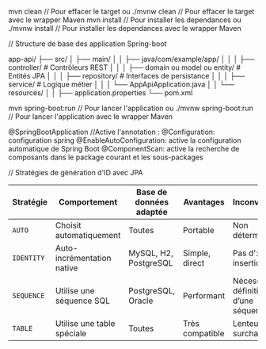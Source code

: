 mvn clean // Pour effacer le target ou ./mvnw clean // Pour effacer le target avec le wrapper Maven
mvn install // Pour installer les dependances ou ./mvnw install // Pour installer les dependances avec le wrapper Maven


// Structure de base des application Spring-boot

app-api/
├── src/
│   ├── main/
│   │   ├── java/com/example/app/
│   │   │   ├── controller/        # Contrôleurs REST
│   │   │   ├── domain ou model ou entity/             # Entités JPA
│   │   │   ├── repository/        # Interfaces de persistance
│   │   │   ├── service/           # Logique métier
│   │   │   └── AppApiApplication.java
│   │   └── resources/
│   │       ├── application.properties
└── pom.xml

mvn spring-boot:run // Pour lancer l'application ou ./mvnw spring-boot:run // Pour lancer l'application avec le wrapper Maven

@SpringBootApplication //Active l'annotation :
    @Configuration: configuration spring
    @EnableAutoConfiguration: active la configuration automatique de Spring Boot
    @ComponentScan: active la recherche de composants dans le package courant et les sous-packages

// Stratégies de génération d'ID avec JPA

| Stratégie  | Comportement               | Base de données adaptée | Avantages       | Inconvénients                       |
| ---------- | -------------------------- | ----------------------- | --------------- | ----------------------------------- |
| `AUTO`     | Choisit automatiquement    | Toutes                  | Portable        | Non déterministe                    |
| `IDENTITY` | Auto-incrémentation native | MySQL, H2, PostgreSQL   | Simple, direct  | Pas d'`id` avant insertion          |
| `SEQUENCE` | Utilise une séquence SQL   | PostgreSQL, Oracle      | Performant      | Nécessite définition d’une séquence |
| `TABLE`    | Utilise une table spéciale | Toutes                  | Très compatible | Lenteur, surcharge                  |

